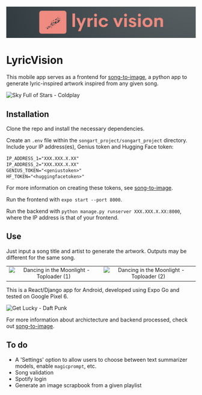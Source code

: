 ![lyric vision](songart-app/assets/lyricvision_coral.png)

# LyricVision

This mobile app serves as a frontend for [song-to-image](https://github.com/JordanJWSmith/song-to-image), a python app to generate lyric-inspired artwork inspired from any given song. 

<!-- ![Sky Full of Stars - Coldplay](songart-app/assets/sky_full_of_stars.gif) -->
<img src="songart-app/assets/sky_full_of_stars.gif" alt="Sky Full of Stars - Coldplay" width="500"/>

## Installation

Clone the repo and install the necessary dependencies. 

Create an `.env` file within the `songart_project/songart_project` directory. Include your IP address(es), Genius token and Hugging Face token:

```
IP_ADDRESS_1="XXX.XXX.X.XX"
IP_ADDRESS_2="XXX.XXX.X.XX"
GENIUS_TOKEN="<geniustoken>"
HF_TOKEN="<huggingfacetoken>"
```

 For more information on creating these tokens, see [song-to-image](https://github.com/JordanJWSmith/song-to-image). 

 Run the frontend with `expo start --port 8000`. 

 Run the backend with `python manage.py runserver XXX.XXX.X.XX:8000`, where the IP address is that of your frontend. 


## Use

Just input a song title and artist to generate the artwork. Outputs may be different for the same song. 

|                          |                          |
:-------------------------:|:-------------------------:
|<img src="songart-app/assets/moonlight_1.gif" alt="Dancing in the Moonlight - Toploader (1)" width="300"/> |  <img src="songart-app/assets/moonlight_2.gif" alt="Dancing in the Moonlight - Toploader (2)" width="300"/> |



This is a React/Django app for Android, developed using Expo Go and tested on Google Pixel 6. 

<img src="songart-app/assets/get_lucky.gif" alt="Get Lucky - Daft Punk" width="500"/>

For more information about archictecture and backend processed, check out [song-to-image](https://github.com/JordanJWSmith/song-to-image). 


## To do
- A 'Settings' option to allow users to choose between text summarizer models, enable `magicprompt`, etc. 
- Song validation
- Spotify login 
- Generate an image scrapbook from a given playlist
